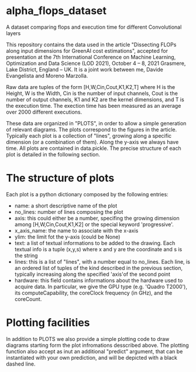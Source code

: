 # alpha_flops_dataset
A dataset comparing flops and execution time for different Convolutional layers

This repository contains the data used in the article "Dissecting FLOPs along input dimensions for GreenAI cost estimations", accepted for presentation at the 7th International Conference on Machine Learning, Optimization and Data Science (LOD 2021), October 4 – 8, 2021 Grasmere, Lake District, England – UK. It is a joint work between me, Davide Evangelista and Moreno Marzolla.

Raw data are tuples of the form [H,W,Cin,Cout,K1,K2,T] where H is the Height, W is the Width, Cin is the number of input channels, Cout is the number of output channels, K1 and K2 are the kernel dimensions, and T is the execution time. The exection time has been measured as an average over 2000 different executions.

These data are organized in "PLOTS", in order to allow a simple generation of relevant diagrams. The plots correspond to the figures in the article.
Typically each plot is a collection of "lines", growing along a specific dimension (or a combination of them). Along the y-axis we always have time.
All plots are contained in data.pickle. The precise structure of each plot is detailed in the following section.


# The structure of plots
Each plot is a python dictionary composed by the following entries:

- name: a short descriptive name of the plot
- no_lines: number of lines composing the plot
- axis: this could either be a number, specifing the growing dimension among [H,W,Cin,Cout,K1,K2] or the special keyword 'progressive'.
 - x_axis_name: the name to associate with the x-axis
 - ylim: the limit fot the y-axis (could be None)
 - text: a list of textual informations to be added to the drawing. Each textual info is a tuple (x,y,s) where x and y are the coordinate and s is the string
 - lines: this is a list of "lines", with a number equal to no_lines. Each line, is an ordered list of tuples of the kind described in the previous section, typically increasing along the specified 'axis'of the second point 
 - hardware: this field contains informations about the hardware used to acquire data. In particular, we give the GPU type (e.g. 'Quadro T2000'), its computeCapability, the coreClock frequency (in GHz), and the coreCount.

# Plotting facilities
In addition to PLOTS we also provide a simple plotting code to draw diagrams starting form the plot infromations desscribed above. The plotting function also accept as
inut an additional "predict" argument, that can be instantiated with your own prediction, and will be depicted with a black dashed line.

